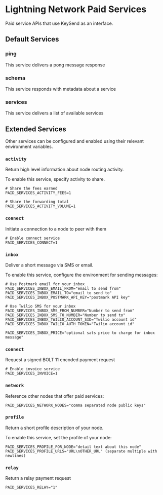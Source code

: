 # Lightning Network Paid Services

Paid service APIs that use KeySend as an interface.

## Default Services

### ping

This service delivers a pong message response

### schema

This service responds with metadata about a service

### services

This service delivers a list of available services

## Extended Services

Other services can be configured and enabled using their relevant environment variables.

### `activity`

Return high level information about node routing activity.

To enable this service, specify activity to share.

```
# Share the fees earned
PAID_SERVICES_ACTIVITY_FEES=1

# Share the forwarding total
PAID_SERVICES_ACTIVITY_VOLUME=1
```

### `connect`

Initiate a connection to a node to peer with them

```
# Enable connect service
PAID_SERVICES_CONNECT=1
```

### `inbox`

Deliver a short message via SMS or email.

To enable this service, configure the environment for sending messages:

```
# Use Postmark email for your inbox
PAID_SERVICES_INBOX_EMAIL_FROM="email to send from"
PAID_SERVICES_INBOX_EMAIL_TO="email to send to"
PAID_SERVICES_INBOX_POSTMARK_API_KEY="postmark API key"

# Use Twilio SMS for your inbox
PAID_SERVICES_INBOX_SMS_FROM_NUMBER="Number to send from"
PAID_SERVICES_INBOX_SMS_TO_NUMBER="Number to send to"
PAID_SERVICES_INBOX_TWILIO_ACCOUNT_SID="Twilio account id"
PAID_SERVICES_INBOX_TWILIO_AUTH_TOKEN="Twilio account id"

PAID_SERVICES_INBOX_PRICE="optional sats price to charge for inbox message"
```

### `connect`

Request a signed BOLT 11 encoded payment request

```
# Enable invoice service
PAID_SERVICES_INVOICE=1
```

### `network`

Reference other nodes that offer paid services:

```
PAID_SERVICES_NETWORK_NODES="comma separated node public keys"
```

### `profile`

Return a short profile description of your node.

To enable this service, set the profile of your node:

```
PAID_SERVICES_PROFILE_FOR_NODE="detail text about this node"
PAID_SERVICES_PROFILE_URLS="URL\nOTHER_URL" (separate multiple with newlines)
```

### `relay`

Return a relay payment request

```
PAID_SERVICES_RELAY="1"
```
